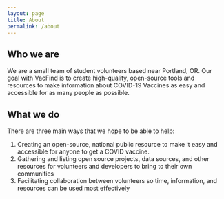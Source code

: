 ```yaml
---
layout: page
title: About
permalink: /about
---
```


## Who we are

We are a small team of student volunteers based near Portland, OR. Our goal with VacFind is to create high-quality, open-source tools and resources to make information about COVID-19 Vaccines as easy and accessible for as many people as possible.


## What we do

There are three main ways that we hope to be able to help:

1. Creating an open-source, national public resource to make it easy and accessible for anyone to get a COVID vaccine.
2. Gathering and listing open source projects, data sources, and other resources for volunteers and developers to bring to their own communities
3. Facilitating collaboration between volunteers so time, information, and resources can be used most effectively

